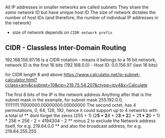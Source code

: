 
All IP addresses in smaller networks are called subnets
They share the _same_ network ID but have unique host ID
The size of network dictates the number of host IDs 
  (and therefore, the number of individual IP addresses in the network)
  - size of network depends on `CIDR network prefix`

  ## CIDR - Classless Inter-Domain Routing
  192.168.156.97/16 is a CIDR notation
    - means it belongs to a 16 bit network, network ID is the first 16 bits (192.168.0.0)
    - Host ID: 0.0.156.97 (last 16 bits) 

  for CIDR length 8 and above
  https://www.calculator.net/ip-subnet-calculator.html?cclass=any&csubnet=10&cip=219.75.54.207&ctype=ipv4&x=Calculate

  The first 8 bits of the IP is the network address
  Anything after that is the subnet mask
  in the example, for subnet mask 255.192.0.0, 
  11111111.11000000.00000000.00000000
  The second octet, has 4 permutations, 0, 64, 128, 192, hence it could support up to 4 networks
  with a total of 
  ** dont forget the zeros (255 + 1)
  (2**5 + 2**4 + 2**3 + 2**2 + 2**1 + 2**0 + 1) * 256 * 256 - 2 = 4194304 - 2
  ** minus 2 to exclude the Network address itself, for e.g. 219.64.0.0
  ** and also the broadcast address, for e.g. 219.64.255.255


